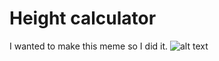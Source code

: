# Height calculator
I wanted to make this meme so I did it.
![alt text](https://github.com/Rurucchi/tehcheightcalc/blob/master/meme.png?raw=true)
